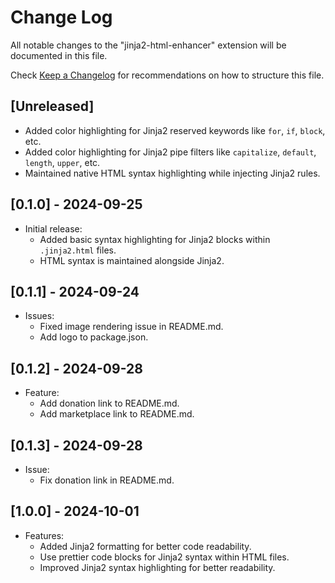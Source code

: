 # Change Log

All notable changes to the "jinja2-html-enhancer" extension will be documented in this file.

Check [Keep a Changelog](http://keepachangelog.com/) for recommendations on how to structure this file.

## [Unreleased]

- Added color highlighting for Jinja2 reserved keywords like `for`, `if`, `block`, etc.
- Added color highlighting for Jinja2 pipe filters like `capitalize`, `default`, `length`, `upper`, etc.
- Maintained native HTML syntax highlighting while injecting Jinja2 rules.

## [0.1.0] - 2024-09-25

- Initial release:
  - Added basic syntax highlighting for Jinja2 blocks within `.jinja2.html` files.
  - HTML syntax is maintained alongside Jinja2.

## [0.1.1] - 2024-09-24

- Issues:
  - Fixed image rendering issue in README.md.
  - Add logo to package.json.

## [0.1.2] - 2024-09-28

- Feature:
  - Add donation link to README.md.
  - Add marketplace link to README.md.

## [0.1.3] - 2024-09-28

- Issue:
  - Fix donation link in README.md.

## [1.0.0] - 2024-10-01

- Features:  
  - Added Jinja2 formatting for better code readability.
  - Use prettier code blocks for Jinja2 syntax within HTML files.
  - Improved Jinja2 syntax highlighting for better readability.
